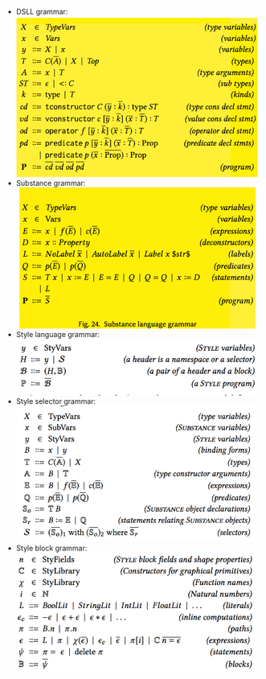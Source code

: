 - DSLL grammar: ![](assets/grammars-8e2f5.png)
- Substance grammar: ![](assets/grammars-3cc7c.png)
- Style language grammar: ![](assets/grammars-a25b9.png)
- Style selector grammar: ![](assets/grammars-7ae23.png)
- Style block grammar: ![](assets/grammars-da69a.png)
